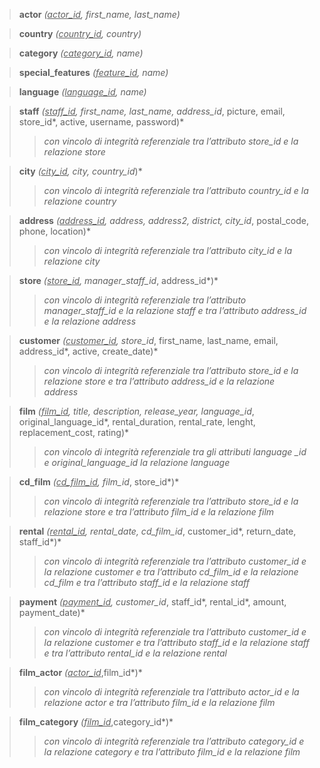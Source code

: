 >**actor** *(<ins>actor_id</ins>, first_name, last_name)* 

>**country** *(<ins>country_id</ins>, country)*  

>**category** *(<ins>category_id</ins>, name)* 

>**special_features** *(<ins>feature_id</ins>, name)*  

>**language** *(<ins>language_id</ins>, name)* 

>**staff** *(<ins>staff_id</ins>, first_name, last_name, address_id*, picture, email, store_id*, active, username, password)* 
>>*con vincolo di integrità referenziale tra l’attributo store_id e la relazione store*

>**city** *(<ins>city_id</ins>, city, country_id*)*
>>*con vincolo di integrità referenziale tra l’attributo country_id e la relazione country*

>**address** *(<ins>address_id</ins>, address, address2, district, city_id*, postal_code, phone, location)*
>>*con vincolo di integrità referenziale tra l’attributo city_id e la relazione city*

>**store** *(<ins>store_id</ins>, manager_staff_id*, address_id*)*
>>*con vincolo di integrità referenziale tra l’attributo manager_staff_id e la relazione staff e tra l’attributo address_id e la relazione address* 

>**customer** *(<ins>customer_id</ins>, store_id*, first_name, last_name, email, address_id*, active, create_date)*
>>*con vincolo di integrità referenziale tra l’attributo store_id e la relazione store e tra l’attributo address_id e la relazione address* 

>**film** *(<ins>film_id</ins>, title, description, release_year, language_id*, original_language_id*, rental_duration, rental_rate, lenght, replacement_cost, rating)*
>>*con vincolo di integrità referenziale tra gli attributi language _id e original_language_id la relazione language*  

>**cd_film** *(<ins>cd_film_id</ins>, film_id*, store_id*)*
>>*con vincolo di integrità referenziale tra l’attributo store_id e la relazione store e tra l’attributo film_id e la relazione film*  

>**rental** *(<ins>rental_id</ins>, rental_date, cd_film_id*, customer_id*, return_date, staff_id*)*
>>*con vincolo di integrità referenziale tra l’attributo customer_id e la relazione customer e tra l’attributo cd_film_id e la relazione cd_film e tra l’attributo staff_id e la relazione staff* 

>**payment** *(<ins>payment_id</ins>, customer_id*, staff_id*, rental_id*, amount, payment_date)*
>>*con vincolo di integrità referenziale tra l’attributo customer_id e la relazione customer e tra l’attributo staff_id e la relazione staff e tra l’attributo rental_id e la relazione rental* 

>**film_actor** *(<ins>actor_id*</ins>,film_id*)* 
>>*con vincolo di integrità referenziale tra l’attributo actor_id e la relazione actor e tra l’attributo film_id e la relazione film* 

>**film_category** *(<ins>film_id*</ins>,category_id*)*
>>*con vincolo di integrità referenziale tra l’attributo category_id e la relazione category e tra l’attributo film_id e la relazione film*